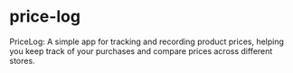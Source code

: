 # price-log
PriceLog: A simple app for tracking and recording product prices, helping you keep track of your purchases and compare prices across different stores.
